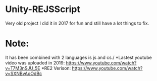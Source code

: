 # Unity-REJSScript
Very old project I did it in 2017 for fun and still have a lot things to fix.
# Note:
It has been combined with 2 languages is js and cs./
*Lastest youtube video was uploaded in 2019:
https://www.youtube.com/watch?v=T7M3nSJU_5E
*RE2 Verison: 
https://www.youtube.com/watch?v=SXNBvAoOdBc
